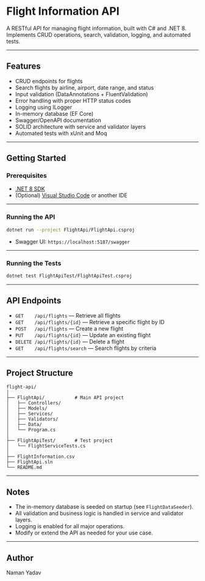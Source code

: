 # Flight Information API

A RESTful API for managing flight information, built with C# and .NET 8.  
Implements CRUD operations, search, validation, logging, and automated tests.

---

## Features

- CRUD endpoints for flights
- Search flights by airline, airport, date range, and status
- Input validation (DataAnnotations + FluentValidation)
- Error handling with proper HTTP status codes
- Logging using ILogger
- In-memory database (EF Core)
- Swagger/OpenAPI documentation
- SOLID architecture with service and validator layers
- Automated tests with xUnit and Moq

---

## Getting Started

### Prerequisites

- [.NET 8 SDK](https://dotnet.microsoft.com/download)
- (Optional) [Visual Studio Code](https://code.visualstudio.com/) or another IDE

---

### Running the API

```sh
dotnet run --project FlightApi/FlightApi.csproj
```

- Swagger UI: `https://localhost:5187/swagger`

---

### Running the Tests

```sh
dotnet test FlightApiTest/FlightApiTest.csproj
```

---

## API Endpoints

- `GET    /api/flights`           — Retrieve all flights
- `GET    /api/flights/{id}`      — Retrieve a specific flight by ID
- `POST   /api/flights`           — Create a new flight
- `PUT    /api/flights/{id}`      — Update an existing flight
- `DELETE /api/flights/{id}`      — Delete a flight
- `GET    /api/flights/search`    — Search flights by criteria

---

## Project Structure

```
flight-api/
│
├── FlightApi/           # Main API project
│   ├── Controllers/
│   ├── Models/
│   ├── Services/
│   ├── Validators/
│   ├── Data/
│   └── Program.cs
│
├── FlightApiTest/       # Test project
│   └── FlightServiceTests.cs
│
├── FlightInformation.csv
├── FlightApi.sln
└── README.md
```

---

## Notes

- The in-memory database is seeded on startup (see `FlightDataSeeder`).
- All validation and business logic is handled in service and validator layers.
- Logging is enabled for all major operations.
- Modify or extend the API as needed for your use case.

---

## Author

Naman Yadav
